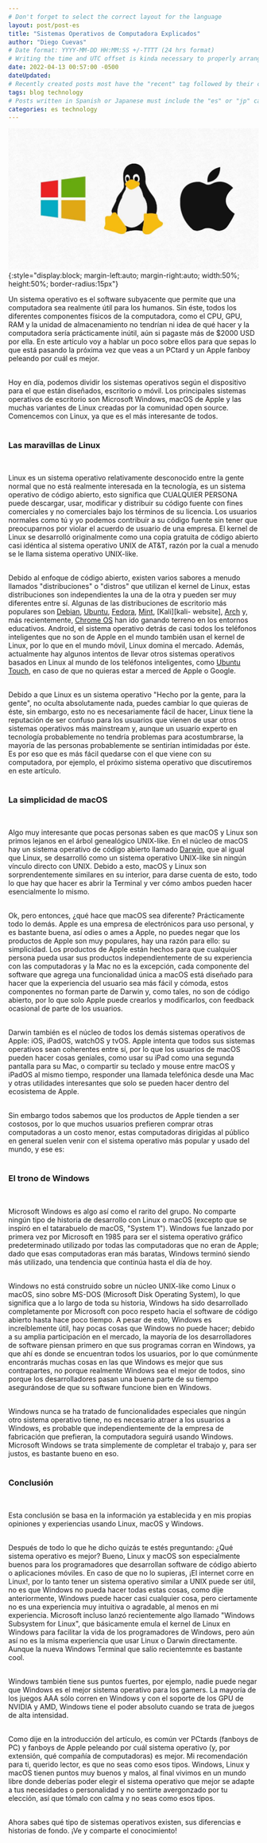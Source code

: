 ```yaml
---
# Don't forget to select the correct layout for the language
layout: post/post-es
title: "Sistemas Operativos de Computadora Explicados"
author: "Diego Cuevas"
# Date format: YYYY-MM-DD HH:MM:SS +/-TTTT (24 hrs format)
# Writing the time and UTC offset is kinda necessary to properly arrange the posts in their respective indexes
date: 2022-04-13 00:57:00 -0500
dateUpdated:
# Recently created posts most have the "recent" tag followed by their category in the "tags" variable. Remove "recent" after a while
tags: blog technology
# Posts written in Spanish or Japanese must include the "es" or "jp" category respectively AS THE FIRST one listed. Then write its normal category
categories: es technology
---
```


![Computer OSs](/assets/img/technology/os-explained/os-image.jpeg){:style="display:block; margin-left:auto; margin-right:auto; width:50%; height:50%; border-radius:15px"} <br>

Un sistema operativo es el software subyacente que permite que una computadora sea realmente útil para los humanos. Sin éste, todos los diferentes componentes físicos de la computadora, como el CPU, GPU, RAM y la unidad de almacenamiento no tendrían ni idea de qué hacer y la computadora sería prácticamente inútil, aún si pagaste más de $2000 USD por ella. En este artículo voy a hablar un poco sobre ellos para que sepas lo que está pasando la próxima vez que veas a un PCtard y un Apple fanboy peleando por cuál es mejor.
<br><br>

Hoy en día, podemos dividir los sistemas operativos según el dispositivo para el que están diseñados, escritorio o móvil. Los principales sistemas operativos de escritorio son Microsoft Windows, macOS de Apple y las muchas variantes de Linux creadas por la comunidad open source. Comencemos con Linux, ya que es el más interesante de todos.
<br><br>

### Las maravillas de Linux
<br>

Linux es un sistema operativo relativamente desconocido entre la gente normal que no está realmente interesada en la tecnología, es un sistema operativo de código abierto, esto significa que CUALQUIER PERSONA puede descargar, usar, modificar y distribuir su código fuente con fines comerciales y no comerciales bajo los términos de su licencia. Los usuarios normales como tú y yo podemos contribuir a su código fuente sin tener que preocuparnos por violar el acuerdo de usuario de una empresa. El kernel de Linux se desarrolló originalmente como una copia gratuita de código abierto casi idéntica al sistema operativo UNIX de AT&T, razón por la cual a menudo se le llama sistema operativo UNIX-like.
<br><br>

Debido al enfoque de código abierto, existen varios sabores a menudo llamados "distribuciones" o "distros" que utilizan el kernel de Linux, estas distribuciones son independientes la una de la otra y pueden ser muy diferentes entre sí. Algunas de las distribuciones de escritorio más populares son [Debian][debian-website], [Ubuntu][ubuntu-website], [Fedora][fedora-website], [Mint][mint-website], [Kali][kali- website], [Arch][arch-website] y, más recientemente, [Chrome OS][chromeOs-website] han ido ganando terreno en los entornos educativos. Android, el sistema operativo detrás de casi todos los teléfonos inteligentes que no son de Apple en el mundo también usan el kernel de Linux, por lo que en el mundo móvil, Linux domina el mercado. Además, actualmente hay algunos intentos de llevar otros sistemas operativos basados ​​en Linux al mundo de los teléfonos inteligentes, como [Ubuntu Touch][ubuntuTouch-website], en caso de que no quieras estar a merced de Apple o Google.
<br><br>

Debido a que Linux es un sistema operativo "Hecho por la gente, para la gente", no oculta absolutamente nada, puedes cambiar lo que quieras de éste, sin embargo, esto no es necesariamente fácil de hacer, Linux tiene la reputación de ser confuso para los usuarios que vienen de usar otros sistemas operativos más mainstream y, aunque un usuario experto en tecnología probablemente no tendría problemas para acostumbrarse, la mayoría de las personas probablemente se sentirían intimidadas por éste. Es por eso que es más fácil quedarse con el que viene con su computadora, por ejemplo, el próximo sistema operativo que discutiremos en este artículo.
<br><br>

### La simplicidad de macOS
<br>

Algo muy interesante que pocas personas saben es que macOS y Linux son primos lejanos en el árbol genealógico UNIX-like. En el núcleo de macOS hay un sistema operativo de código abierto llamado [Darwin][darwin-repository], que al igual que Linux, se desarrolló como un sistema operativo UNIX-like sin ningún vínculo directo con UNIX. Debido a esto, macOS y Linux son sorprendentemente similares en su interior, para darse cuenta de esto, todo lo que hay que hacer es abrir la Terminal y ver cómo ambos pueden hacer esencialmente lo mismo.
<br><br>

Ok, pero entonces, ¿qué hace que macOS sea diferente? Prácticamente todo lo demás. Apple es una empresa de electrónicos para uso personal, y es bastante buena, así odies o ames a Apple, no puedes negar que los productos de Apple son muy populares, hay una razón para ello: su simplicidad. Los productos de Apple están hechos para que cualquier persona pueda usar sus productos independientemente de su experiencia con las computadoras y la Mac no es la excepción, cada componente del software que agrega una funcionalidad única a macOS está diseñado para hacer que la experiencia del usuario sea más fácil y cómoda, estos componentes no forman parte de Darwin y, como tales, no son de código abierto, por lo que solo Apple puede crearlos y modificarlos, con feedback ocasional de parte de los usuarios.
<br><br>

Darwin también es el núcleo de todos los demás sistemas operativos de Apple: iOS, iPadOS, watchOS y tvOS. Apple intenta que todos sus sistemas operativos sean coherentes entre sí, por lo que los usuarios de macOS pueden hacer cosas geniales, como usar su iPad como una segunda pantalla para su Mac, o compartir su teclado y mouse entre macOS y iPadOS al mismo tiempo, responder una llamada telefónica desde una Mac y otras utilidades interesantes que solo se pueden hacer dentro del ecosistema de Apple.
<br><br>

Sin embargo todos sabemos que los productos de Apple tienden a ser costosos, por lo que muchos usuarios prefieren comprar otras computadoras a un costo menor, estas computadoras dirigidas al público en general suelen venir con el sistema operativo más popular y usado del mundo, y ese es:
<br><br>

### El trono de Windows
<br>

Microsoft Windows es algo así como el rarito del grupo. No comparte ningún tipo de historia de desarrollo con Linux o macOS (excepto que se inspiró en el tatarabuelo de macOS, "System 1"). Windows fue lanzado por primera vez por Microsoft en 1985 para ser el sistema operativo gráfico predeterminado utilizado por todas las computadoras que no eran de Apple; dado que esas computadoras eran más baratas, Windows terminó siendo más utilizado, una tendencia que continúa hasta el día de hoy.
<br><br>

Windows no está construido sobre un núcleo UNIX-like como Linux o macOS, sino sobre MS-DOS (Microsoft Disk Operating System), lo que significa que a lo largo de toda su historia, Windows ha sido desarrollado completamente por Microsoft con poco respeto hacia el software de código abierto hasta hace poco tiempo. A pesar de esto, Windows es increíblemente útil, hay pocas cosas que Windows no puede hacer; debido a su amplia participación en el mercado, la mayoría de los desarrolladores de software piensan primero en que sus programas corran en Windows, ya que ahí es donde se encuentran todos los usuarios, por lo que comúnmente encontrarás muchas cosas en las que Windows es mejor que sus contrapartes, no porque realmente Windows sea el mejor de todos, sino porque los desarrolladores pasan una buena parte de su tiempo asegurándose de que su software funcione bien en Windows.
<br><br>

Windows nunca se ha tratado de funcionalidades especiales que ningún otro sistema operativo tiene, no es necesario atraer a los usuarios a Windows, es probable que independientemente de la empresa de fabricación que prefieran, la computadora seguirá usando Windows. Microsoft Windows se trata simplemente de completar el trabajo y, para ser justos, es bastante bueno en eso.
<br><br>

### Conclusión
<br>

Esta conclusión se basa en la información ya establecida y en mis propias opiniones y experiencias usando Linux, macOS y Windows.
<br><br>

Después de todo lo que he dicho quizás te estés preguntando: ¿Qué sistema operativo es mejor? Bueno, Linux y macOS son especialmente buenos para los programadores que desarrollan software de código abierto o aplicaciones móviles. En caso de que no lo supieras, ¡El internet corre en Linux!, por lo tanto tener un sistema operativo similar a UNIX puede ser útil, no es que Windows no pueda hacer todas estas cosas, como dije anteriormente, Windows puede hacer casi cualquier cosa, pero ciertamente no es una experiencia muy intuitiva o agradable, al menos en mi experiencia. Microsoft incluso lanzó recientemente algo llamado "Windows Subsystem for Linux", que básicamente emula el kernel de Linux en Windows para facilitar la vida de los programadores de Windows, pero aún así no es la misma experiencia que usar Linux o Darwin directamente.  Aunque la nueva Windows Terminal que salío recientemnte es bastante cool.
<br><br>

Windows también tiene sus puntos fuertes, por ejemplo, nadie puede negar que Windows es el mejor sistema operativo para los gamers. La mayoría de los juegos AAA sólo corren en Windows y con el soporte de los GPU de NVIDIA y AMD, Windows tiene el poder absoluto cuando se trata de juegos de alta intensidad.
<br><br>

Como dije en la introducción del artículo, es común ver PCtards (fanboys de PC) y fanboys de Apple peleando por cuál sistema operativo (y, por extensión, qué compañía de computadoras) es mejor. Mi recomendación para ti, querido lector, es que no seas como esos tipos. Windows, Linux y macOS tienen puntos muy buenos y malos, al final vivimos en un mundo libre donde deberías poder elegir el sistema operativo que mejor se adapte a tus necesidades o personalidad y no sentirte avergonzado por tu elección, así que tómalo con calma y no seas como esos tipos.
<br><br>

Ahora sabes qué tipo de sistemas operativos existen, sus diferencias e historias de fondo. ¡Ve y comparte el conocimiento!
<br><br>

[debian-website]: https://www.debian.org
[ubuntu-website]: https://ubuntu.com
[fedora-website]: https://getfedora.org
[mint-website]: https://linuxmint.com
[kali-website]: https://www.kali.org
[arch-website]: https://archlinux.org
[chromeOs-website]: https://www.google.com/chromebook/chrome-os/
[ubuntuTouch-website]: https://ubuntu-touch.io
[darwin-repository]: https://github.com/apple/darwin-xnu
